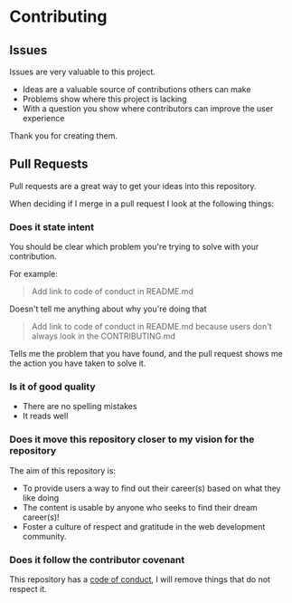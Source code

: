 # Contributing

## Issues

Issues are very valuable to this project.

  - Ideas are a valuable source of contributions others can make
  - Problems show where this project is lacking
  - With a question you show where contributors can improve the user
    experience

Thank you for creating them.

## Pull Requests

Pull requests are a great way to get your ideas into this repository.

When deciding if I merge in a pull request I look at the following
things:

### Does it state intent

You should be clear which problem you're trying to solve with your
contribution.

For example:

> Add link to code of conduct in README.md

Doesn't tell me anything about why you're doing that

> Add link to code of conduct in README.md because users don't always
> look in the CONTRIBUTING.md

Tells me the problem that you have found, and the pull request shows me
the action you have taken to solve it.

### Is it of good quality

  - There are no spelling mistakes
  - It reads well

### Does it move this repository closer to my vision for the repository

The aim of this repository is:

  - To provide users a way to find out their career(s) based on what they like doing
  - The content is usable by anyone who seeks to find their dream career(s)!
  - Foster a culture of respect and gratitude in the web development community.

### Does it follow the contributor covenant

This repository has a [code of conduct](CODE_OF_CONDUCT.md), I will
remove things that do not respect it.
